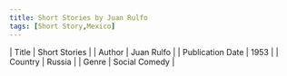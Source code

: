 ```yaml
---
title: Short Stories by Juan Rulfo
tags: [Short Story,Mexico]
---     
```

| Title | Short Stories  |
| Author |  Juan Rulfo  |
| Publication Date | 1953   |
| Country | Russia |
| Genre | Social Comedy  |
        